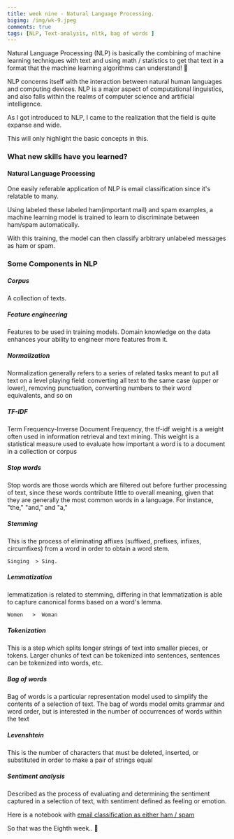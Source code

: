 ```yaml
---
title: week nine - Natural Language Processing.
bigimg: /img/wk-9.jpeg
comments: true
tags: [NLP, Text-analysis, nltk, bag of words ]
---
```

Natural Language Processing (NLP) is basically the combining of machine learning techniques with text and using math / statistics to get that text in a format that the machine learning algorithms can understand! 📖

NLP concerns itself with the interaction between natural human languages and computing devices. NLP is a major aspect of computational linguistics, and also falls within the realms of computer science and artificial intelligence.

As I got introduced to NLP, I came to the realization that the field is quite expanse and wide.

This will only highlight the basic concepts in this.

### What new skills have you learned?



#### Natural Language Processing

One easily referable application of NLP is email classification since it's relatable to many.

Using labeled these labeled ham(important mail) and spam examples, a machine learning model is trained to learn to discriminate between ham/spam automatically.

With this training, the model can then classify arbitrary unlabeled messages as ham or spam.

### Some Components in NLP

##### Corpus  

A collection of texts.

##### Feature engineering

Features to be used in training models. Domain knowledge on the data enhances your ability to engineer more features from it.

##### Normalization

Normalization generally refers to a series of related tasks meant to put all text on a level playing field: converting all text to the same case (upper or lower), removing punctuation, converting numbers to their word equivalents, and so on

##### TF-IDF

Term Frequency-Inverse Document Frequency, the tf-idf weight is a weight often used in information retrieval and text mining. This weight is a statistical measure used to evaluate how important a word is to a document in a collection or corpus

##### Stop words

Stop words are those words which are filtered out before further processing of text, since these words contribute little to overall meaning, given that they are generally the most common words in a language. For instance, "the," "and," and "a,"


##### Stemming

This is the process of eliminating affixes (suffixed, prefixes, infixes, circumfixes) from a word in order to obtain a word stem.

```jupyter
Singing  > Sing.
```

##### Lemmatization

lemmatization is related to stemming, differing in that lemmatization is able to capture canonical forms based on a word's lemma.
```jupyter
Women   >  Woman
 ```

##### Tokenization

This is a step which splits longer strings of text into smaller pieces, or tokens. Larger chunks of text can be tokenized into sentences, sentences can be tokenized into words, etc.

##### Bag of words

Bag of words is a particular representation model used to simplify the contents of a selection of text. The bag of words model omits grammar and word order, but is interested in the number of occurrences of words within the text

##### Levenshtein

This is the number of characters that must be deleted, inserted, or substituted in order to make a pair of strings equal

##### Sentiment analysis

Described as the process of evaluating and determining the sentiment captured in a selection of text, with sentiment defined as feeling or emotion.

Here is a notebook with [email classification as either ham / spam]


So that was the Eighth week.. 🔏

[email classification as either ham / spam]:https://github.com/4bic/deliberate_practice/blob/master/jupyter%20notebooks/Natural-Language-Processing/NLP_fdns.ipynb
